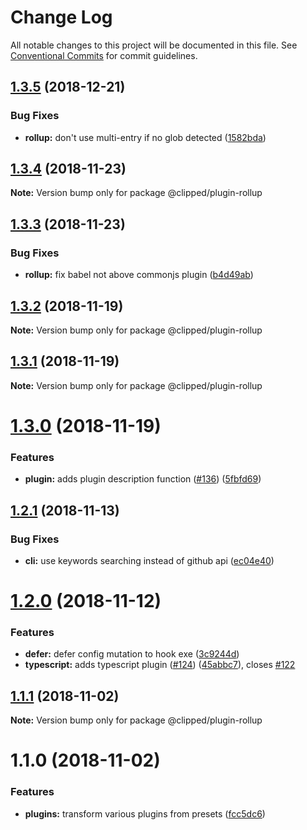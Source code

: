 # Change Log

All notable changes to this project will be documented in this file.
See [Conventional Commits](https://conventionalcommits.org) for commit guidelines.

## [1.3.5](https://github.com/clippedjs/clipped/compare/@clipped/plugin-rollup@1.3.4...@clipped/plugin-rollup@1.3.5) (2018-12-21)


### Bug Fixes

* **rollup:** don't use multi-entry if no glob detected ([1582bda](https://github.com/clippedjs/clipped/commit/1582bda))





## [1.3.4](https://github.com/clippedjs/clipped/compare/@clipped/plugin-rollup@1.3.3...@clipped/plugin-rollup@1.3.4) (2018-11-23)

**Note:** Version bump only for package @clipped/plugin-rollup





## [1.3.3](https://github.com/clippedjs/clipped/compare/@clipped/plugin-rollup@1.3.2...@clipped/plugin-rollup@1.3.3) (2018-11-23)


### Bug Fixes

* **rollup:** fix babel not above commonjs plugin ([b4d49ab](https://github.com/clippedjs/clipped/commit/b4d49ab))





## [1.3.2](https://github.com/clippedjs/clipped/compare/@clipped/plugin-rollup@1.3.1...@clipped/plugin-rollup@1.3.2) (2018-11-19)

**Note:** Version bump only for package @clipped/plugin-rollup





## [1.3.1](https://github.com/clippedjs/clipped/compare/@clipped/plugin-rollup@1.3.0...@clipped/plugin-rollup@1.3.1) (2018-11-19)

**Note:** Version bump only for package @clipped/plugin-rollup





# [1.3.0](https://github.com/clippedjs/clipped/compare/@clipped/plugin-rollup@1.2.1...@clipped/plugin-rollup@1.3.0) (2018-11-19)


### Features

* **plugin:** adds plugin description function ([#136](https://github.com/clippedjs/clipped/issues/136)) ([5fbfd69](https://github.com/clippedjs/clipped/commit/5fbfd69))





<a name="1.2.1"></a>
## [1.2.1](https://github.com/clippedjs/clipped/compare/@clipped/plugin-rollup@1.2.0...@clipped/plugin-rollup@1.2.1) (2018-11-13)


### Bug Fixes

* **cli:** use keywords searching instead of github api ([ec04e40](https://github.com/clippedjs/clipped/commit/ec04e40))





<a name="1.2.0"></a>
# [1.2.0](https://github.com/clippedjs/clipped/compare/@clipped/plugin-rollup@1.1.1...@clipped/plugin-rollup@1.2.0) (2018-11-12)


### Features

* **defer:** defer config mutation to hook exe ([3c9244d](https://github.com/clippedjs/clipped/commit/3c9244d))
* **typescript:** adds typescript plugin ([#124](https://github.com/clippedjs/clipped/issues/124)) ([45abbc7](https://github.com/clippedjs/clipped/commit/45abbc7)), closes [#122](https://github.com/clippedjs/clipped/issues/122)





<a name="1.1.1"></a>
## [1.1.1](https://github.com/clippedjs/clipped/compare/@clipped/plugin-rollup@1.1.0...@clipped/plugin-rollup@1.1.1) (2018-11-02)

**Note:** Version bump only for package @clipped/plugin-rollup





<a name="1.1.0"></a>
# 1.1.0 (2018-11-02)


### Features

* **plugins:** transform various plugins from presets ([fcc5dc6](https://github.com/clippedjs/clipped/commit/fcc5dc6))
